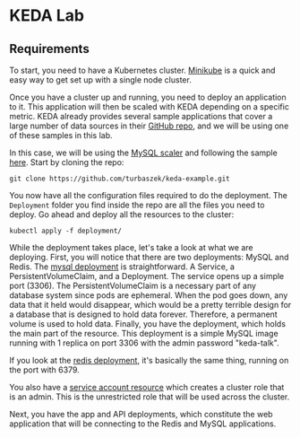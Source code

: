 # KEDA Lab

## Requirements

To start, you need to have a Kubernetes cluster. [Minikube](https://minikube.sigs.k8s.io/docs/start/) is a quick and easy way to get set up with a single node cluster.

Once you have a cluster up and running, you need to deploy an application to it. This application will then be scaled with KEDA depending on a specific metric. KEDA already provides several sample applications that cover a large number of data sources in their [GitHub repo](https://github.com/kedacore/samples), and we will be using one of these samples in this lab.

In this case, we will be using the [MySQL scaler](https://keda.sh/docs/2.10/scalers/mysql/) and following the sample [here](https://github.com/turbaszek/keda-example). Start by cloning the repo:

```
git clone https://github.com/turbaszek/keda-example.git
```

You now have all the configuration files required to do the deployment. The `Deployment` folder you find inside the repo are all the files you need to deploy. Go ahead and deploy all the resources to the cluster:

```
kubectl apply -f deployment/
```

While the deployment takes place, let's take a look at what we are deploying. First, you will notice that there are two deployments: MySQL and Redis. The [mysql deployment](https://github.com/turbaszek/keda-example/blob/master/deployment/mysql-deployment.yaml) is straightforward. A Service, a PersistentVolumeClaim, and a Deployment. The service opens up a simple port (3306). The PersistentVolumeClaim is a necessary part of any database system since pods are ephemeral. When the pod goes down, any data that it held would disappear, which would be a pretty terrible design for a database that is designed to hold data forever. Therefore, a permanent volume is used to hold data. Finally, you have the deployment, which holds the main part of the resource. This deployment is a simple MySQL image running with 1 replica on port 3306 with the admin password "keda-talk".

If you look at the [redis deployment](https://github.com/turbaszek/keda-example/blob/master/deployment/redis-deployment.yaml), it's basically the same thing, running on the port with 6379.

You also have a [service account resource](https://github.com/turbaszek/keda-example/blob/master/deployment/make-user.yaml) which creates a cluster role that is an admin. This is the unrestricted role that will be used across the cluster.

Next, you have the app and API deployments, which constitute the web application that will be connecting to the Redis and MySQL applications.